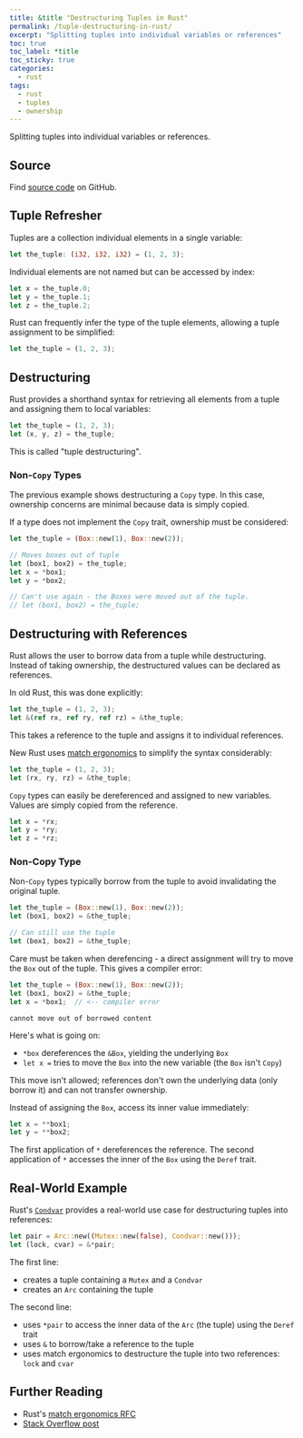 ```yaml
---
title: &title "Destructuring Tuples in Rust"
permalink: /tuple-destructuring-in-rust/
excerpt: "Splitting tuples into individual variables or references"
toc: true
toc_label: *title
toc_sticky: true
categories:
  - rust
tags:
  - rust
  - tuples
  - ownership
---
```


Splitting tuples into individual variables or references.


## Source

Find [source code](https://github.com/KevinWMatthews/rust-tuple-destructure) on GitHub.


## Tuple Refresher

Tuples are a collection individual elements in a single variable:

```rust
let the_tuple: (i32, i32, i32) = (1, 2, 3);
```

Individual elements are not named but can be accessed by index:

```rust
let x = the_tuple.0;
let y = the_tuple.1;
let z = the_tuple.2;
```

Rust can frequently infer the type of the tuple elements, allowing a tuple assignment to be simplified:

```rust
let the_tuple = (1, 2, 3);
```


## Destructuring

Rust provides a shorthand syntax for retrieving all elements from a tuple and assigning them to local variables:

```rust
let the_tuple = (1, 2, 3);
let (x, y, z) = the_tuple;
```

This is called "tuple destructuring".


### Non-`Copy` Types

The previous example shows destructuring a `Copy` type.
In this case, ownership concerns are minimal because data is simply copied.

If a type does not implement the `Copy` trait, ownership must be considered:

```rust
let the_tuple = (Box::new(1), Box::new(2));

// Moves boxes out of tuple
let (box1, box2) = the_tuple;
let x = *box1;
let y = *box2;

// Can't use again - the Boxes were moved out of the tuple.
// let (box1, box2) = the_tuple;
```


## Destructuring with References

Rust allows the user to borrow data from a tuple while destructuring.
Instead of taking ownership, the destructured values can be declared as references.

In old Rust, this was done explicitly:

```rust
let the_tuple = (1, 2, 3);
let &(ref rx, ref ry, ref rz) = &the_tuple;
```

This takes a reference to the tuple and assigns it to individual references.

New Rust uses [match ergonomics](https://github.com/rust-lang/rfcs/blob/master/text/2005-match-ergonomics.md) to simplify the syntax considerably:

```rust
let the_tuple = (1, 2, 3);
let (rx, ry, rz) = &the_tuple;
```

`Copy` types can easily be dereferenced and assigned to new variables.
Values are simply copied from the reference.

```rust
let x = *rx;
let y = *ry;
let z = *rz;
```


### Non-Copy Type

Non-`Copy` types typically borrow from the tuple to avoid invalidating the original tuple.

```rust
let the_tuple = (Box::new(1), Box::new(2));
let (box1, box2) = &the_tuple;

// Can still use the tuple
let (box1, box2) = &the_tuple;
```

Care must be taken when derefencing - a direct assignment will try to move the `Box` out of the tuple.
This gives a compiler error:

```rust
let the_tuple = (Box::new(1), Box::new(2));
let (box1, box2) = &the_tuple;
let x = *box1;  // <-- compiler error
```
```
cannot move out of borrowed content
```

Here's what is going on:

  * `*box` dereferences the `&Box`, yielding the underlying `Box`
  * `let x =` tries to move the `Box` into the new variable (the `Box` isn't `Copy`)

This move isn't allowed; references don't own the underlying data (only borrow it) and can not transfer ownership.

Instead of assigning the `Box`, access its inner value immediately:

```rust
let x = **box1;
let y = **box2;
```

The first application of `*` dereferences the reference.
The second application of `*` accesses the inner of the `Box` using the `Deref` trait.


## Real-World Example

Rust's [`Condvar`](https://doc.rust-lang.org/std/sync/struct.Condvar.html) provides a real-world use case for destructuring tuples into references:

```rust
let pair = Arc::new((Mutex::new(false), Condvar::new()));
let (lock, cvar) = &*pair;
```

The first line:

  * creates a tuple containing a `Mutex` and a `Condvar`
  * creates an `Arc` containing the tuple

The second line:

  * uses `*pair` to access the inner data of the `Arc` (the tuple) using the `Deref` trait
  * uses `&` to borrow/take a reference to the tuple
  * uses match ergonomics to destructure the tuple into two references: `lock` and `cvar`


## Further Reading

  * Rust's [match ergonomics RFC](https://github.com/rust-lang/rfcs/blob/master/text/2005-match-ergonomics.md)
  * [Stack Overflow post](https://stackoverflow.com/questions/57128842/how-are-tuples-destructured-into-references/57128935)
